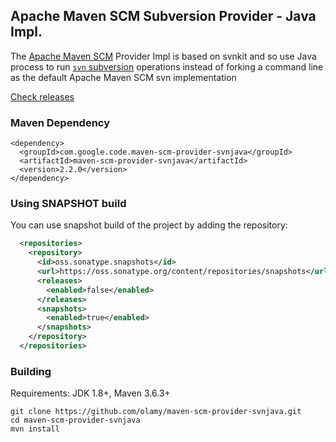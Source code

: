 ## Apache Maven SCM Subversion Provider - Java Impl.

The [Apache Maven SCM](https://maven.apache.org/scm) Provider Impl is based on svnkit and so use Java process to run [`svn` subversion][subversion] operations instead of forking a command line as the default Apache Maven SCM svn implementation

[Check releases](https://github.com/olamy/maven-scm-provider-svnjava/releases)

### Maven Dependency

```
<dependency>
  <groupId>com.google.code.maven-scm-provider-svnjava</groupId>
  <artifactId>maven-scm-provider-svnjava</artifactId>
  <version>2.2.0</version>
</dependency>
```

### Using SNAPSHOT build

You can use snapshot build of the project by adding the repository:

```xml
  <repositories>
    <repository>
      <id>oss.sonatype.snapshots</id>
      <url>https://oss.sonatype.org/content/repositories/snapshots</url>
      <releases>
        <enabled>false</enabled>
      </releases>
      <snapshots>
        <enabled>true</enabled>
      </snapshots>
    </repository>
  </repositories>
```

### Building

Requirements: JDK 1.8+, Maven 3.6.3+

```
git clone https://github.com/olamy/maven-scm-provider-svnjava.git
cd maven-scm-provider-svnjava
mvn install
```

[subversion]: https://subversion.apache.org/
